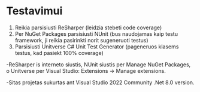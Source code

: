 # Testavimui

1. Reikia parsisiusti ReSharper (leidzia stebeti code coverage)
2. Per NuGet Packages parsisiusti NUnit (bus naudojamas kaip testu framework, ji reikia pasirinkti norit sugeneruoti testus)
3. Parsisiusti Unitverse C# Unit Test Generator (pageneruos klasems testus, kad pasiekt 100% coverage)

-ReSharper is interneto siustis, NUnit siustis per Manage NuGet Packages, o Unitverse per Visual Studio: Extensions -> Manage extensions.

-Sitas projetas sukurtas ant Visual Studio 2022 Community .Net 8.0 version.

